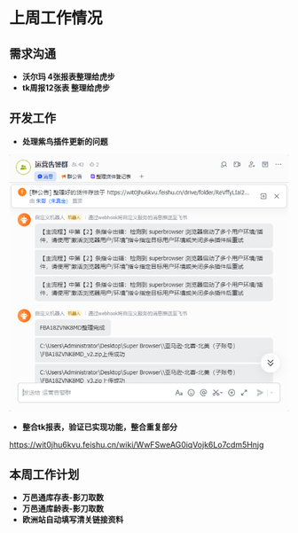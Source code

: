# 上周工作情况
## **需求沟通**
- **沃尔玛 4张报表整理给虎步**
- **tk周报12张表 整理给虎步**



## **开发工作**
- **处理紫鸟插件更新的问题**

<img src="https://github.com/judokin/rpa_tools/blob/main/weekly_report/img/screenshot-20250811-141917.png" alt="图片alt" width="600" />

- **整合tk报表，验证已实现功能，整合重复部分**

https://wit0jhu6kvu.feishu.cn/wiki/WwFSweAG0iqVojk6Lo7cdm5Hnjg

## **本周工作计划**
- **万邑通库存表-影刀取数**
- **万邑通库龄表-影刀取数**
- **欧洲站自动填写清关链接资料**
